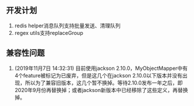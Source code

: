 ## 开发计划

1. redis helper消息队列支持批量发送、清理队列
2. regex utils支持replaceGroup


## 兼容性问题

1. (2019年11月7日 14:32:31) 目前使用jackson 2.10.0，MyObjectMapper中有4个feature被标记为已废弃，但是这几个在jackson 2.10.0以下版本并没有出现，所以为了兼容旧版本，这几个暂不换掉。等待2.10.0发布一年之后，即2020年9月份再替换掉；或者jackson新版本中已经移除了这些定义，再替换掉。
